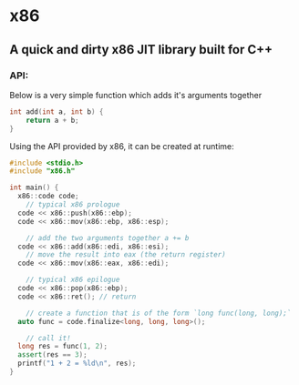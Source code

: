 # x86
## A quick and dirty x86 JIT library built for C++


### API:
Below is a very simple function which adds it's arguments together
```c
int add(int a, int b) {
	return a + b;
}
```

Using the API provided by x86, it can be created at runtime:
```cpp
#include <stdio.h>
#include "x86.h"

int main() {
  x86::code code;
	// typical x86 prologue
  code << x86::push(x86::ebp);
  code << x86::mov(x86::ebp, x86::esp);

	// add the two arguments together a += b
  code << x86::add(x86::edi, x86::esi);
	// move the result into eax (the return register)
  code << x86::mov(x86::eax, x86::edi);

	// typical x86 epilogue
  code << x86::pop(x86::ebp);
  code << x86::ret(); // return

	// create a function that is of the form `long func(long, long);`
  auto func = code.finalize<long, long, long>();

	// call it!
  long res = func(1, 2);
  assert(res == 3);
  printf("1 + 2 = %ld\n", res);
}
```
